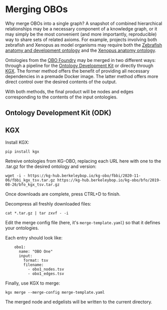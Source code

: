 # Merging OBOs

Why merge OBOs into a single graph? A snapshot of combined hierarchical relationships may be a necessary component of a knowledge graph, or it may simply be the most convenient (and more importantly, reproducible) way to share sets of related axioms. For example, projects involving both zebrafish and Xenopus as model organisms may require both the [Zebrafish anatomy and development ontology](https://obofoundry.org/ontology/zfa.html) and the [Xenopus anatomy ontology](https://obofoundry.org/ontology/xao.html).

Ontologies from the [OBO Foundry](http://obofoundry.org/) may be merged in two different ways: through a pipeline for the [Ontology Development Kit](https://github.com/INCATools/ontology-development-kit) or directly through [KGX](https://github.com/biolink/kgx). The former method offers the benefit of providing all necessary dependencies in a premade Docker image. The latter method offers more direct control over the desired contents of the output.

With both methods, the final product will be nodes and edges corresponding to the contents of the input ontologies.

## Ontology Development Kit (ODK)

## KGX

Install KGX:

```
pip install kgx
```

Retreive ontologies from KG-OBO, replacing each URL here with one to the .tar.gz for the desired ontology and version:

```
wget -i - https://kg-hub.berkeleybop.io/kg-obo/fbbi/2020-11-06/fbbi_kgx_tsv.tar.gz https://kg-hub.berkeleybop.io/kg-obo/bfo/2019-08-26/bfo_kgx_tsv.tar.gz
```

Once downloads are complete, press CTRL+D to finish.

Decompress all freshly downloaded files:
```
cat *.tar.gz | tar zxvf - -i
```

Edit the merge config file (here, it's `merge-template.yaml`) so that it defines your ontologies.

Each entry should look like:
```
    obo1:
      name: "OBO One"
      input:
        format: tsv
        filename:
          - obo1_nodes.tsv
          - obo1_edges.tsv
```

Finally, use KGX to merge:
```
kgx merge --merge-config merge-template.yaml
```

The merged node and edgelists will be written to the current directory.